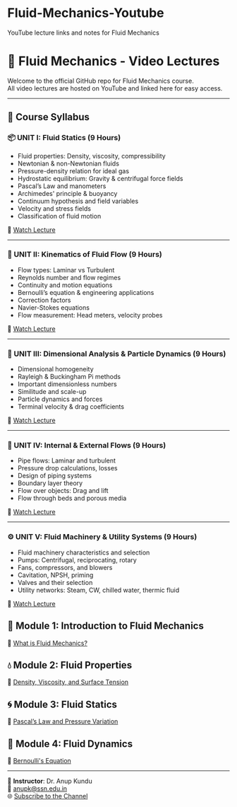 # Fluid-Mechanics-Youtube
YouTube lecture links and notes for Fluid Mechanics
# 📘 Fluid Mechanics - Video Lectures

Welcome to the official GitHub repo for Fluid Mechanics course.  
All video lectures are hosted on YouTube and linked here for easy access.

---
## 📘 Course Syllabus

### 📦 UNIT I: Fluid Statics (9 Hours)

- Fluid properties: Density, viscosity, compressibility
- Newtonian & non-Newtonian fluids
- Pressure-density relation for ideal gas
- Hydrostatic equilibrium: Gravity & centrifugal force fields
- Pascal’s Law and manometers
- Archimedes' principle & buoyancy
- Continuum hypothesis and field variables
- Velocity and stress fields
- Classification of fluid motion

🎥 [Watch Lecture](https://www.youtube.com/your-link-here)

---

### 🔁 UNIT II: Kinematics of Fluid Flow (9 Hours)

- Flow types: Laminar vs Turbulent
- Reynolds number and flow regimes
- Continuity and motion equations
- Bernoulli’s equation & engineering applications
- Correction factors
- Navier-Stokes equations
- Flow measurement: Head meters, velocity probes

🎥 [Watch Lecture](https://www.youtube.com/your-link-here)

---

### 📏 UNIT III: Dimensional Analysis & Particle Dynamics (9 Hours)

- Dimensional homogeneity
- Rayleigh & Buckingham Pi methods
- Important dimensionless numbers
- Similitude and scale-up
- Particle dynamics and forces
- Terminal velocity & drag coefficients

🎥 [Watch Lecture](https://www.youtube.com/your-link-here)

---

### 🚰 UNIT IV: Internal & External Flows (9 Hours)

- Pipe flows: Laminar and turbulent
- Pressure drop calculations, losses
- Design of piping systems
- Boundary layer theory
- Flow over objects: Drag and lift
- Flow through beds and porous media

🎥 [Watch Lecture](https://www.youtube.com/your-link-here)

---

### ⚙️ UNIT V: Fluid Machinery & Utility Systems (9 Hours)

- Fluid machinery characteristics and selection
- Pumps: Centrifugal, reciprocating, rotary
- Fans, compressors, and blowers
- Cavitation, NPSH, priming
- Valves and their selection
- Utility networks: Steam, CW, chilled water, thermic fluid

🎥 [Watch Lecture](https://www.youtube.com/your-link-here)

## 🧪 Module 1: Introduction to Fluid Mechanics
🎥 [What is Fluid Mechanics?](https://www.youtube.com/watch?v=XXXXXX)

## 💧 Module 2: Fluid Properties
🎥 [Density, Viscosity, and Surface Tension](https://www.youtube.com/watch?v=YYYYYY)

## 🌀 Module 3: Fluid Statics
🎥 [Pascal’s Law and Pressure Variation](https://www.youtube.com/watch?v=ZZZZZZ)

## 🔄 Module 4: Fluid Dynamics
🎥 [Bernoulli's Equation](https://www.youtube.com/watch?v=AAAAAA)

---

📌 **Instructor**: Dr. Anup Kundu  
📧 anupk@ssn.edu.in  
🌐 [Subscribe to the Channel](https://www.youtube.com/@chemicalengineeringA)
